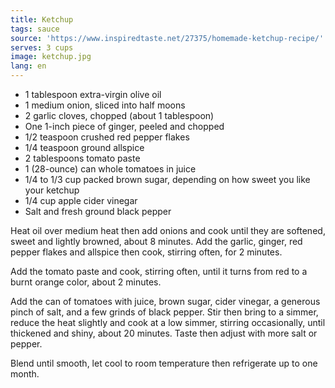 ```yaml
---
title: Ketchup
tags: sauce
source: 'https://www.inspiredtaste.net/27375/homemade-ketchup-recipe/'
serves: 3 cups
image: ketchup.jpg
lang: en
---
```


* 1 tablespoon extra-virgin olive oil
* 1 medium onion, sliced into half moons
* 2 garlic cloves, chopped (about 1 tablespoon)
* One 1-inch piece of ginger, peeled and chopped
* 1/2 teaspoon crushed red pepper flakes
* 1/4 teaspoon ground allspice
* 2 tablespoons tomato paste
* 1 (28-ounce) can whole tomatoes in juice
* 1/4 to 1/3 cup packed brown sugar, depending on how sweet you like your ketchup
* 1/4 cup apple cider vinegar
* Salt and fresh ground black pepper

Heat oil over medium heat then add onions and cook until they are softened, sweet and lightly browned, about 8 minutes. Add the garlic, ginger, red pepper flakes and allspice then cook, stirring often, for 2 minutes.

Add the tomato paste and cook, stirring often, until it turns from red to a burnt orange color, about 2 minutes.

Add the can of tomatoes with juice, brown sugar, cider vinegar, a generous pinch of salt, and a few grinds of black pepper. Stir then bring to a simmer, reduce the heat slightly and cook at a low simmer, stirring occasionally, until thickened and shiny, about 20 minutes. Taste then adjust with more salt or pepper.

Blend until smooth, let cool to room temperature then refrigerate up to one month.

